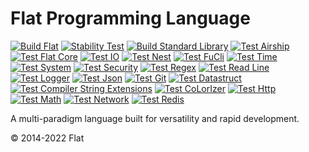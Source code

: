 Flat Programming Language
===========================
[![Build Flat](https://github.com/FlatLang/Flat/actions/workflows/build.yml/badge.svg)](https://github.com/FlatLang/Flat/actions/workflows/build.yml)
[![Stability Test](https://github.com/FlatLang/Stability-Test/actions/workflows/stability-test.yml/badge.svg)](https://github.com/FlatLang/Stability-Test/actions/workflows/stability-test.yml)
[![Build Standard Library](https://github.com/FlatLang/Standard-Library/actions/workflows/build.yml/badge.svg)](https://github.com/FlatLang/Standard-Library/actions/workflows/build.yml)
[![Test Airship](https://github.com/FlatLang/Airship/actions/workflows/build.yml/badge.svg)](https://github.com/FlatLang/Airship/actions/workflows/build.yml)
[![Test Flat Core](https://github.com/FlatLang/Flat-Core/actions/workflows/test.yml/badge.svg)](https://github.com/FlatLang/Flat-Core/actions/workflows/test.yml)
[![Test IO](https://github.com/FlatLang/IO/actions/workflows/test.yml/badge.svg)](https://github.com/FlatLang/IO/actions/workflows/test.yml)
[![Test Nest](https://github.com/FlatLang/Nest/actions/workflows/test.yml/badge.svg)](https://github.com/FlatLang/Nest/actions/workflows/test.yml)
[![Test FuCli](https://github.com/FlatLang/FuCli/actions/workflows/test.yml/badge.svg)](https://github.com/FlatLang/FuCli/actions/workflows/test.yml)
[![Test Time](https://github.com/FlatLang/Time/actions/workflows/test.yml/badge.svg)](https://github.com/FlatLang/Time/actions/workflows/test.yml)
[![Test System](https://github.com/FlatLang/System/actions/workflows/test.yml/badge.svg)](https://github.com/FlatLang/System/actions/workflows/test.yml)
[![Test Security](https://github.com/FlatLang/Security/actions/workflows/test.yml/badge.svg)](https://github.com/FlatLang/Security/actions/workflows/test.yml)
[![Test Regex](https://github.com/FlatLang/Regex/actions/workflows/test.yml/badge.svg)](https://github.com/FlatLang/Regex/actions/workflows/test.yml)
[![Test Read Line](https://github.com/FlatLang/Read-Line/actions/workflows/test.yml/badge.svg)](https://github.com/FlatLang/Read-Line/actions/workflows/test.yml)
[![Test Logger](https://github.com/FlatLang/Logger/actions/workflows/test.yml/badge.svg)](https://github.com/FlatLang/Logger/actions/workflows/test.yml)
[![Test Json](https://github.com/FlatLang/Json/actions/workflows/test.yml/badge.svg)](https://github.com/FlatLang/Json/actions/workflows/test.yml)
[![Test Git](https://github.com/FlatLang/Git/actions/workflows/test.yml/badge.svg)](https://github.com/FlatLang/Git/actions/workflows/test.yml)
[![Test Datastruct](https://github.com/FlatLang/Datastruct/actions/workflows/test.yml/badge.svg)](https://github.com/FlatLang/Datastruct/actions/workflows/test.yml)
[![Test Compiler String Extensions](https://github.com/FlatLang/Compiler-String-Extensions/actions/workflows/test.yml/badge.svg)](https://github.com/FlatLang/Compiler-String-Extensions/actions/workflows/test.yml)
[![Test CoLorIzer](https://github.com/FlatLang/CoLorIzer/actions/workflows/test.yml/badge.svg)](https://github.com/FlatLang/CoLorIzer/actions/workflows/test.yml)
[![Test Http](https://github.com/FlatLang/Http/actions/workflows/test.yml/badge.svg)](https://github.com/FlatLang/Http/actions/workflows/test.yml)
[![Test Math](https://github.com/FlatLang/Math/actions/workflows/test.yml/badge.svg)](https://github.com/FlatLang/Math/actions/workflows/test.yml)
[![Test Network](https://github.com/FlatLang/Network/actions/workflows/test.yml/badge.svg)](https://github.com/FlatLang/Network/actions/workflows/test.yml)
[![Test Redis](https://github.com/FlatLang/Redis/actions/workflows/test.yml/badge.svg)](https://github.com/FlatLang/Redis/actions/workflows/test.yml)

A multi-paradigm language built for versatility and rapid development.

© 2014-2022 Flat
